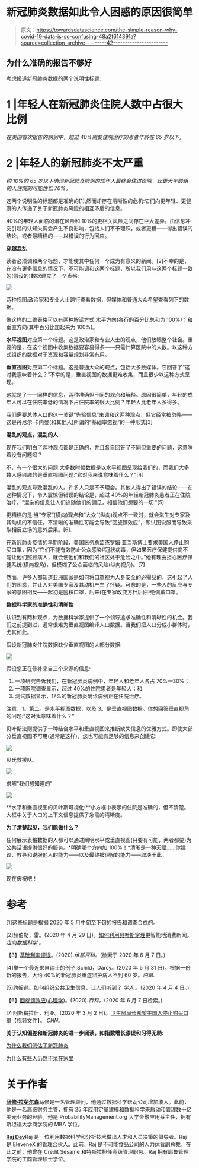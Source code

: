 # 新冠肺炎数据如此令人困惑的原因很简单

> 原文：<https://towardsdatascience.com/the-simple-reason-why-covid-19-data-is-so-confusing-48a2f614391a?source=collection_archive---------42----------------------->

## 为什么准确的报告不够好

考虑报道新冠肺炎数据的两个说明性标题:

# **1 |年轻人在新冠肺炎住院人数中占很大比例**

*在美国首次报告的病例中，超过 40%需要住院治疗的患者年龄在 65 岁以下*。

# 2 |年轻人的新冠肺炎不太严重

*约 10%的 65 岁以下确诊新冠肺炎病例的成年人最终会住进医院，比更大年龄组的人住院的可能性低 70%。*

这两个说明性的标题都是准确的[1],然而却存在清晰性的危机:它们向更年轻、更健康的人传递了关于新冠肺炎风险的相互矛盾的信息。

40%的年轻人面临的潜在风险和 10%的更相关风险之间存在巨大差异。由信息冲突引起的认知失调会产生不良影响，包括人们不予理睬，或者更糟——得出错误的结论，或者最糟糕的——以错误的行为回应。

**穿越混乱**

读者必须调和两个标题，才能使其中任何一个成为有意义的新闻。[2]不幸的是，在没有更多信息的情况下，不可能调和这两个标题，所以我们用与这两个标题一致的(假设的)数据建立了一个表格:

![](img/83fd2d1ec951a4b5b783d5ef43d1b68f.png)

两种视图:政治家和专业人士跨行查看数据，但媒体和普通大众希望查看列下的数据。

像这样的二维表格可以有两种解读方式:水平方向(各行的百分比总和为 100%)；和垂直方向(其中百分比加起来为 100%)。

**水平视图**对应第一个标题。这是政治家和专业人士的观点，他们放眼整个社会。重要的是，在这个视图中收集数据要容易得多——只需计算医院中的人数。以这种方式组织的数据对于资源和容量规划非常有用。

**垂直视图**对应第二个标题。这是普通大众的观点，包括大多数媒体。它回答了“这对我意味着什么？”不幸的是，垂直视图的数据更难收集，而且很少以这种方式呈现。

这就是了——同样的信息，两种准确但不同的观点和解释。原因很简单，年轻的成年人可以在住院率低的情况下占住院率的很大比例？年轻人比老年人多得多。

我们需要总体人口的这一关键“先验信息”来调和这两种观点，但它经常被忽略——这是丹尼尔·卡内曼(和其他人)所谓的“基础率忽视”的一种形式[3]

**混乱的观点，混乱的人**

现在我们明白了两种观点都是正确的，并且各自回答了不同但重要的问题，这意味着没有问题吗？

不，有一个很大的问题:大多数时候数据是以水平视图呈现给我们的，而我们大多数人感兴趣的是垂直视图问题:“它对我来说意味着什么？”[4]

混乱的观点导致混乱的人。许多人只是不予理会。其他人得出了错误的结论——在这种情况下，令人震惊但错误的结论是，超过 40%的年轻新冠肺炎患者正在住院治疗。"混杂的信息让人们追随他们的偏见，相信他们想要的一切."[5]

更糟糕的是:当“专家”(横向)观点和“大众”(纵向)观点不一致时，就会滋生对专家及其动机的不信任。不清晰的准确性可能会导致“回旋镖效应”，即试图说服而导致采取相反立场的意外后果。[6].

在新冠肺炎疫情的早期阶段，美国医务总监杰罗姆·亚当斯博士要求美国人停止购买口罩，因为“它们不能有效防止公众感染#冠状病毒，但如果医疗保健提供商不能让他们照顾病人，就会使他们和我们的社区处于危险之中。”他有理由担心医疗保健系统(横向视角)，但模糊了公众面临的风险(纵向视角)。[7]

然而，许多人都知道亚洲国家是如何将口罩视为人身安全的必需品的，这引起了人们的困惑，并让人对美国专家及其动机产生了怀疑。可悲的是，一些人的反应与专家的意图相反——起初是囤积口罩，后来(在专家改变方针后)拒绝佩戴口罩。

**数据科学家的准确性和清晰性**

认识到有两种观点，为数据科学家提供了一个领导追求准确性和清晰性的机会。我们之前提到过，通常很难为垂直视图编译人口数据。当我们把人口分成小群体时，尤其如此。

假设新冠肺炎住院数据缺少垂直视图的大部分数据:

![](img/9fd7bf4832a6edd24b8edd709e66c491.png)

假设您正在修补来自三个来源的信息:

1.  一项研究告诉我们，在新冠肺炎病例中，年轻人和老年人各占 70%—30%；
2.  一项医院调查显示，超过 40%的住院患者是年轻人；和
3.  测试数据显示，17%的新冠肺炎确诊病例正在住院治疗。

注意，1。第二。是水平视图数据，以及 3。是垂直视图数据。你想回答垂直视角的问题:“这对我意味着什么？”

贝叶斯法则提供了一种结合水平和垂直视图来推断缺失信息的优雅方式。即使大部分垂直视图不可用(通常是这样)，您也可能有足够的信息来创建它:

![](img/298d21b858f3789dbb7fafc5fa0c2d6f.png)

贝氏救援队。

![](img/5ccf6b93b404762aa4a4206490ba67a7.png)

求解“我们想知道的”

![](img/f240fa5bc0196f2a0fd19ab90671456c.png)

**水平和垂直视图的贝叶斯可视化:**小方框中表示的住院是准确的，但不清楚。大框中关于人口的上下文信息提供了急需的清晰度。

**为了清楚起见，我们能做什么？**

任何展示表格数据的人都可以通过阐明水平或垂直视图(只要有可能，两者都要)为公共话语提供很好的服务。*明确哪个方向加 100%！*清晰是一种天赋……你建议、教导和说服他人的能力——以及最终被理解的能力——取决于此。

![](img/d50b52b4f7b578743688493d537c5598.png)

现在庆祝吧！

# 参考

[1]这些标题是根据 2020 年 5 月中旬至下旬的报告和调查合成的。

[2]赫伯勒，雷。(2020 年 4 月 29 日)。[如何利用贝叶斯定理](/how-to-consume-news-more-intelligently-using-bayes-theorem-a3273d0fff5e)更智能地消费新闻。 [*走向数据科学*](https://towardsdatascience.com/) *。*

【3】[基础利率谬误](https://en.wikipedia.org/wiki/Base_rate_fallacy)。(2020).*维基百科。*(检索于 2020 年 6 月 7 日。)

[4]举一个最近来自瑞士的例子:Schild，Darcy。(2020 年 5 月 31 日)。根据一份新的报告，大约 40%的新冠肺炎重症监护病人不到 60 岁。*内幕。*

[5]约翰逊。如何组织公共卫生信息，让人们听到？ [*学人*](https://www.economist.com/) 。(2020 年 4 月 4 日。)

【6】[回旋镖效应(心理学)](https://en.wikipedia.org/wiki/Boomerang_effect_(psychology))。(2020).*百科。*(2020 年 6 月 7 日检索。)

[7]阿斯梅拉什，利亚。(2020 年 3 月 2 日)。[卫生局局长希望美国人停止购买口罩](https://www.cnn.com/2020/02/29/health/face-masks-coronavirus-surgeon-general-trnd/index.html)【视频文件】。 *CNN。*

**关于认知偏差和新冠肺炎的进一步阅读，如指数增长谬误和习得无助:**

[为什么我们低估了新冠肺炎](https://policyoptions.irpp.org/magazines/april-2020/why-we-underestimated-covid-19/)

[为什么有些人仍然不呆在家里](https://www.psychologytoday.com/us/blog/making-evil/202003/why-some-people-are-still-not-staying-home)

# 关于作者

[**马修·拉斐尔森**](https://www.linkedin.com/in/m-raphaelson/)马修是一名管理顾问，他通过数据科学帮助公司增加收入。此前，他是一名高级财务主管，拥有 25 年应用定量建模和数据科学来启动和管理数十亿美元业务的经验。他是 ProbabilityManagement.org 大学金融应用系主任，拥有斯坦福大学商学院的 MBA 学位。

[**Raj Dev**](https://www.linkedin.com/in/raj-dev/)Raj 是一位利用数据科学和分析技术做出人才和人员决策的倡导者。Raj 是 EleveneX 的管理合伙人。此前，Raj 是不可能食品公司的人力运营副总裁。在此之前，他曾在 Credit Sesame 和特斯拉担任高级管理职务。Raj 拥有耶鲁管理学院的工商管理硕士学位。